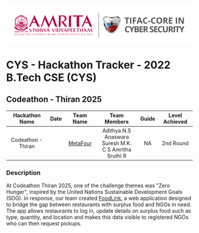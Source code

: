 <p align="center">
  <img src="https://raw.githubusercontent.com/Amrita-TIFAC-Cyber/CYS-RAM/refs/heads/main/Assets/AVV_TIFAC-CORE_in_Cyber_Security.png" alt ="AMRITA-TIFAC-CYBER" width="880" />
</p>

# CYS - Hackathon Tracker -  2022 B.Tech CSE (CYS) 

## Codeathon - Thiran 2025

|    Hackathon Name   |           Date           |         Team Name      |         Team Members        |     Guide |    Level Achieved       |
|:-------------------:|:------------------------:|:----------------------:|:---------------------------:|:-----------------:|:------------------------:|
| Codeathon - Thiran | | [MetaFour]() | Adithya N.S <br/> Anaswara Suresh M.K. <br/> C S Amritha <br/> Sruthi R | NA | 2nd Round | 

### Description
At Codeathon Thiran 2025, one of the challenge themes was "Zero Hunger", inspired by the United Nations Sustainable Development Goals (SDG). In response, our team created [FoodLink](), a web application designed to bridge the gap between restaurants with surplus food and NGOs in need. The app allows restaurants to log in, update details on surplus food such as type, quantity, and location and makes this data visible to registered NGOs who can then request pickups.


